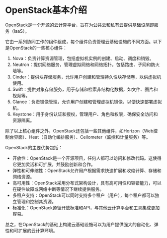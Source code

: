 # OpenStack基本介绍

OpenStack是一个开源的云计算平台，旨在为公共云和私有云提供基础设施即服务（IaaS）。

它由一系列协同工作的组件组成，每个组件负责管理云基础设施的不同方面。以下是OpenStack的一些核心组件：

1. Nova：负责计算资源管理，包括虚拟机实例的创建、启动、调度和销毁。
2. Neutron：提供网络服务，管理虚拟网络和网络拓扑，包括路由、子网和防火墙等。
3. Cinder：提供块存储服务，允许用户创建和管理持久性块存储卷，以供虚拟机使用。
4. Swift：提供对象存储服务，用于存储和检索非结构化数据，如文件、图片和视频等。
5. Glance：负责镜像管理，允许用户创建和管理虚拟机镜像，以便快速部署虚拟机。
6. Keystone：用于身份认证和授权，管理用户、角色和权限，确保安全访问和资源隔离。

除了以上核心组件之外，OpenStack还包括一些其他组件，如Horizon（Web控制台界面）、Heat（自动化编排服务）、Ceilometer（监控和计量服务）等。

OpenStack的主要优势包括：

- 开放性：OpenStack是一个开源项目，任何人都可以访问和修改代码。这使得它更加灵活和可扩展，并鼓励创新和合作。
- 弹性和可伸缩性：OpenStack允许用户根据需求快速扩展和收缩计算、存储和网络资源。
- 高可用性：OpenStack采用分布式架构设计，具有高可用性和容错能力，可以在硬件故障或网络中断等情况下继续提供服务。
- 多租户支持：OpenStack可以同时支持多个租户（用户），每个租户都可以独立管理和控制其资源。
- 标准化：OpenStack遵循开放标准和API，与其他云计算平台和工具集成更加容易。

总之，在OpenStack的基础上构建云基础设施可以为用户提供强大的自动化、弹性和可扩展的云计算环境。